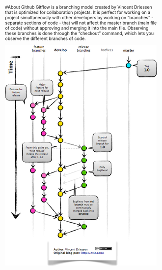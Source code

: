 #About Github
Gitflow is a branching model created by Vincent Driessen that is optimized for collaboration projects. It is perfect for working on a project simultaneously with other developers by working on “branches” - separate sections of code - that will not affect the master branch (main file of code) without approving and merging it into the main file. Observing these branches is done through the “checkout” command, which lets you observe the different branches of code.

![Gitflow Example](Photos/GitFlowReleaseBranch.jpg)